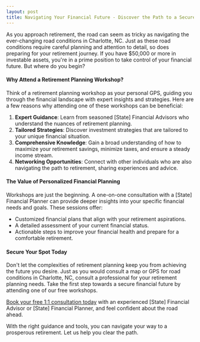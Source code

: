 ```yaml
---
layout: post
title: Navigating Your Financial Future - Discover the Path to a Secure Retirement
---
```



As you approach retirement, the road can seem as tricky as navigating the ever-changing road conditions in Charlotte, NC. Just as these road conditions require careful planning and attention to detail, so does preparing for your retirement journey. If you have $50,000 or more in investable assets, you're in a prime position to take control of your financial future. But where do you begin?

#### Why Attend a Retirement Planning Workshop?

Think of a retirement planning workshop as your personal GPS, guiding you through the financial landscape with expert insights and strategies. Here are a few reasons why attending one of these workshops can be beneficial:

1. **Expert Guidance**: Learn from seasoned [State] Financial Advisors who understand the nuances of retirement planning.
2. **Tailored Strategies**: Discover investment strategies that are tailored to your unique financial situation.
3. **Comprehensive Knowledge**: Gain a broad understanding of how to maximize your retirement savings, minimize taxes, and ensure a steady income stream.
4. **Networking Opportunities**: Connect with other individuals who are also navigating the path to retirement, sharing experiences and advice.

#### The Value of Personalized Financial Planning

Workshops are just the beginning. A one-on-one consultation with a [State] Financial Planner can provide deeper insights into your specific financial needs and goals. These sessions offer:

- Customized financial plans that align with your retirement aspirations.
- A detailed assessment of your current financial status.
- Actionable steps to improve your financial health and prepare for a comfortable retirement.

#### Secure Your Spot Today

Don't let the complexities of retirement planning keep you from achieving the future you desire. Just as you would consult a map or GPS for road conditions in Charlotte, NC, consult a professional for your retirement planning needs. Take the first step towards a secure financial future by attending one of our free workshops.

[Book your free 1:1 consultation today](https://workshopsforretirement.com) with an experienced [State] Financial Advisor or [State] Financial Planner, and feel confident about the road ahead.

With the right guidance and tools, you can navigate your way to a prosperous retirement. Let us help you clear the path.